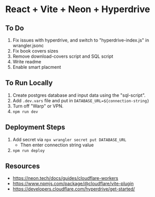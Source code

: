 # React + Vite + Neon + Hyperdrive

## To Do

1. Fix issues with hyperdrive, and switch to "hyperdrive-index.js" in wrangler.jsonc
2. Fix book covers sizes
3. Remove download-covers script and SQL script
4. Write readme
5. Enable smart placment

## To Run Locally

1. Create postgres database and input data using the "sql-script".
2. Add `.dev.vars` file and put in `DATABASE_URL=${connection-string}`
3. Turn off "Warp" or VPN.
4. `npm run dev`

## Deployment Steps

1. Add secret via `npx wrangler secret put DATABASE_URL`
   - Then enter connection string value
2. `npm run deploy`

## Resources

- https://neon.tech/docs/guides/cloudflare-workers
- https://www.npmjs.com/package/@cloudflare/vite-plugin
- https://developers.cloudflare.com/hyperdrive/get-started/
